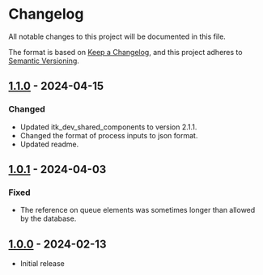 # Changelog

All notable changes to this project will be documented in this file.

The format is based on [Keep a Changelog](https://keepachangelog.com/en/1.0.0/),
and this project adheres to [Semantic Versioning](https://semver.org/spec/v2.0.0.html).

## [1.1.0] - 2024-04-15

### Changed

- Updated itk_dev_shared_components to version 2.1.1.
- Changed the format of process inputs to json format.
- Updated readme.

## [1.0.1] - 2024-04-03

### Fixed

- The reference on queue elements was sometimes longer than allowed by the database.

## [1.0.0] - 2024-02-13

- Initial release

[1.1.0]: https://github.com/itk-dev-rpa/ITK-dev-shared-components/releases/tag/1.1.0
[1.0.1]: https://github.com/itk-dev-rpa/ITK-dev-shared-components/releases/tag/1.0.1
[1.0.0]: https://github.com/itk-dev-rpa/ITK-dev-shared-components/releases/tag/1.0.0
